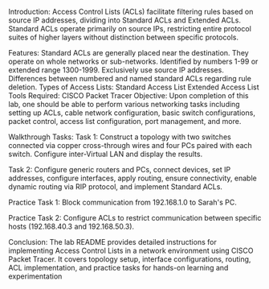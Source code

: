 Introduction:
Access Control Lists (ACLs) facilitate filtering rules based on source IP addresses, dividing into Standard ACLs and Extended ACLs. Standard ACLs operate primarily on source IPs, restricting entire protocol suites of higher layers without distinction between specific protocols.

Features:
Standard ACLs are generally placed near the destination.
They operate on whole networks or sub-networks.
Identified by numbers 1-99 or extended range 1300-1999.
Exclusively use source IP addresses.
Differences between numbered and named standard ACLs regarding rule deletion.
Types of Access Lists:
Standard Access List
Extended Access List
Tools Required:
CISCO Packet Tracer
Objective:
Upon completion of this lab, one should be able to perform various networking tasks including setting up ACLs, cable network configuration, basic switch configurations, packet control, access list configuration, port management, and more.

Walkthrough Tasks:
Task 1:
Construct a topology with two switches connected via copper cross-through wires and four PCs paired with each switch. Configure inter-Virtual LAN and display the results.

Task 2:
Configure generic routers and PCs, connect devices, set IP addresses, configure interfaces, apply routing, ensure connectivity, enable dynamic routing via RIP protocol, and implement Standard ACLs.

Practice Task 1:
Block communication from 192.168.1.0 to Sarah's PC.

Practice Task 2:
Configure ACLs to restrict communication between specific hosts (192.168.40.3 and 192.168.50.3).

Conclusion:
The lab README provides detailed instructions for implementing Access Control Lists in a network environment using CISCO Packet Tracer. It covers topology setup, interface configurations, routing, ACL implementation, and practice tasks for hands-on learning and experimentation
